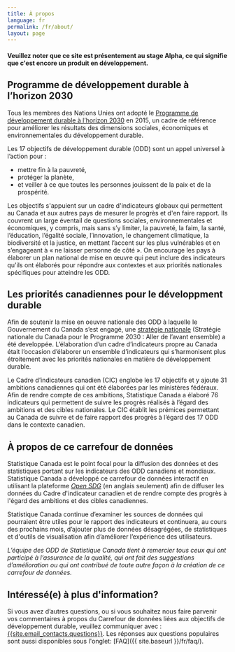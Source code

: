 ```yaml
---
title: À propos
language: fr
permalink: /fr/about/
layout: page
---
```


#### Veuillez noter que ce site est présentement au stage Alpha, ce qui signifie que c'est encore un produit en développement.

## Programme de développement durable à l’horizon 2030
Tous les membres des Nations Unies ont adopté le <a href="https://www.un.org/ga/search/view_doc.asp?symbol=A/RES/70/1&Lang=F">Programme de développement
durable à l’horizon 2030</a> en 2015, un cadre de référence pour améliorer les résultats des dimensions sociales, économiques et environnementales du développement durable.

Les 17 objectifs de développement durable (ODD) sont un appel universel à l’action pour :
* mettre fin à la pauvreté,
* protéger la planète,
* et veiller à ce que toutes les personnes jouissent de la paix et de la prospérité.

Les objectifs s'appuient sur un cadre d'indicateurs globaux qui permettent au Canada et aux autres pays de mesurer le progrès et d'en faire rapport. Ils couvrent un large éventail de questions sociales, environnementales et économiques, y compris, mais sans s’y limiter, la pauvreté, la faim, la santé, l’éducation, l’égalité sociale, l’innovation, le changement climatique, la biodiversité et la justice, en mettant l’accent sur les plus vulnérables et en s’engageant à « ne laisser personne de côté ». On encourage les pays à élaborer un plan national de mise en œuvre qui peut inclure des indicateurs qu'ils ont élaborés pour répondre aux contextes et aux priorités nationales spécifiques pour atteindre les ODD.

## Les priorités canadiennes pour le développment durable
Afin de soutenir la mise en oeuvre nationale des ODD à laquelle le Gouvernement du Canada s’est engagé, une <a href="https://www.canada.ca/fr/emploi-developpement-social/programmes/programme-2030/aller-avant.html">stratégie nationale</a> (Stratégie nationale du Canada pour le Programme 2030 : Aller de l’avant ensemble) a été developpée. L’élaboration d’un cadre d’indicateurs propre au Canada était l’occasion d’élaborer un ensemble d’indicateurs qui s’harmonisent plus étroitement avec les priorités nationales en matière de développement durable.

Le Cadre d’indicateurs canadien (CIC) englobe les 17 objectifs et y ajoute 31 ambitions canadiennes qui ont été élaborées par les ministères fédéraux. Afin de rendre compte de ces ambitions, Statistique Canada a élaboré 76 indicateurs qui permettent de suivre les progrès réalisés à l’égard des ambitions et des cibles nationales. Le CIC établit les prémices permettant au Canada de suivre et de faire rapport des progrès à l’égard des 17 ODD dans le contexte canadien.

## À propos de ce carrefour de données
Statistique Canada est le point focal pour la diffusion des données et des statistiques portant sur les indicateurs des ODD canadiens et mondiaux. Statistique Canada a développé ce carrefour de données interactif en utilisant la plateforme <a href="https://open-sdg.readthedocs.io/en/latest/"><em>Open SDG</em></a> (en anglais seulement) afin de diffuser les données du Cadre d'indicateur canadien et de rendre compte des progrès à l'égard des ambitions et des cibles canadiennes.

Statistique Canada continue d’examiner les sources de données qui pourraient être utiles pour le rapport des indicateurs et continuera, au cours des prochains mois, d’ajouter plus de données désagrégées, de statistiques et d'outils de visualisation afin d’améliorer l’expérience des utilisateurs.

<em>L’équipe des ODD de Statistique Canada tient à remercier tous ceux qui ont participé à l’assurance de la qualité, qui ont fait des suggestions d’amélioration ou qui ont contribué de toute autre façon à la création de ce carrefour de données.</em>

## Intéressé(e) à plus d'information?
Si vous avez d’autres questions, ou si vous souhaitez nous faire parvenir vos commentaires à propos du Carrefour de données liées aux objectifs de développement durable, veuillez communiquer avec : <a href="mailto:{{site.email_contacts.questions}}">{{site.email_contacts.questions}}</a>. Les réponses aux questions populaires sont aussi disponibles sous l'onglet: [FAQ]({{ site.baseurl }}/fr/faq/).

